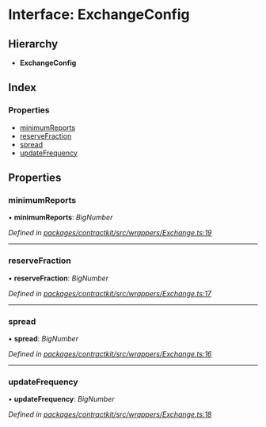 # Interface: ExchangeConfig

## Hierarchy

* **ExchangeConfig**

## Index

### Properties

* [minimumReports](_wrappers_exchange_.exchangeconfig.md#minimumreports)
* [reserveFraction](_wrappers_exchange_.exchangeconfig.md#reservefraction)
* [spread](_wrappers_exchange_.exchangeconfig.md#spread)
* [updateFrequency](_wrappers_exchange_.exchangeconfig.md#updatefrequency)

## Properties

###  minimumReports

• **minimumReports**: *BigNumber*

*Defined in [packages/contractkit/src/wrappers/Exchange.ts:19](https://github.com/celo-org/celo-monorepo/blob/master/packages/contractkit/src/wrappers/Exchange.ts#L19)*

___

###  reserveFraction

• **reserveFraction**: *BigNumber*

*Defined in [packages/contractkit/src/wrappers/Exchange.ts:17](https://github.com/celo-org/celo-monorepo/blob/master/packages/contractkit/src/wrappers/Exchange.ts#L17)*

___

###  spread

• **spread**: *BigNumber*

*Defined in [packages/contractkit/src/wrappers/Exchange.ts:16](https://github.com/celo-org/celo-monorepo/blob/master/packages/contractkit/src/wrappers/Exchange.ts#L16)*

___

###  updateFrequency

• **updateFrequency**: *BigNumber*

*Defined in [packages/contractkit/src/wrappers/Exchange.ts:18](https://github.com/celo-org/celo-monorepo/blob/master/packages/contractkit/src/wrappers/Exchange.ts#L18)*
